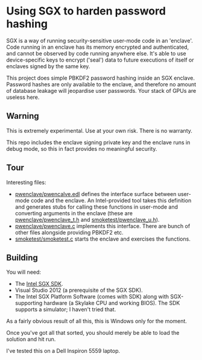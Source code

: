 Using SGX to harden password hashing
====================================

SGX is a way of running security-sensitive user-mode code in an 'enclave'.
Code running in an enclave has its memory encrypted and authenticated, and cannot be
observed by code running anywhere else.  It's able to use device-specific
keys to encrypt ('seal') data to future executions of itself or enclaves signed by the
same key.

This project does simple PBKDF2 password hashing inside an SGX enclave.
Password hashes are only available to the enclave, and therefore no amount of
database leakage will jeopardise user passwords.  Your stack of GPUs are useless here.

Warning
-------

This is extremely experimental.  Use at your own risk. There is no warranty.

This repo includes the enclave signing private key and the enclave
runs in debug mode, so this in fact provides no meaningful security.

Tour
----

Interesting files:

* [pwenclave/pwencalve.edl](pwenclave/pwencalve.edl) defines the interface surface between user-mode code and the enclave.
  An Intel-provided tool takes this definition and generates stubs for calling these functions in user-mode and converting
  arguments in the enclave (these are [pwenclave/pwenclave_t.h](pwenclave/pwenclave_t.h)
  and [smoketest/pwenclave_u.h](smoketest/pwenclave_u.h)).
* [pwenclave/pwenclave.c](pwenclave/pwenclave.c) implements this interface.  There are bunch of other files alongside providing PBKDF2 etc.
* [smoketest/smoketest.c](smoketest/smoketest.c) starts the enclave and exercises the functions.

Building
--------

You will need:

- The [Intel SGX SDK](https://software.intel.com/en-us/sgx-sdk).
- Visual Studio 2012 (a prerequisite of the SGX SDK).
- The Intel SGX Platform Software (comes with SDK) along with SGX-supporting hardware (a Skylake CPU and working BIOS).  The SDK supports a simulator; I haven't tried that.

As a fairly obvious result of all this, this is Windows only for the moment.

Once you've got all that sorted, you should merely be able to load the solution and hit run.

I've tested this on a Dell Inspiron 5559 laptop.
